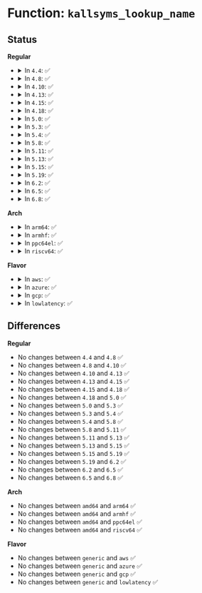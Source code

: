 # Function: <code>kallsyms_lookup_name</code>

## Status
<b>Regular</b>
<ul>
<li>
<details>
<summary>In <code>4.4</code>: ✅</summary>

```c
long unsigned int kallsyms_lookup_name(const char *name);
```

**Collision:** Unique Global

**Inline:** No

**Transformation:** False

**Instances:**

```
In kernel/kallsyms.c (ffffffff8110b030)
Location: kernel/kallsyms.c:180
Inline: False
Direct callers:
  - kernel/kprobes.c:kprobe_addr
  - kernel/kprobes.c:init_kprobes
  - kernel/trace/trace_kprobe.c:alloc_symbol_cache
```
**Symbols:**

```
ffffffff8110b030-ffffffff8110b0d0: kallsyms_lookup_name (STB_GLOBAL)
```
</details>
</li>
<li>
<details>
<summary>In <code>4.8</code>: ✅</summary>

```c
long unsigned int kallsyms_lookup_name(const char *name);
```

**Collision:** Unique Global

**Inline:** No

**Transformation:** False

**Instances:**

```
In kernel/kallsyms.c (ffffffff81112840)
Location: kernel/kallsyms.c:201
Inline: False
Direct callers:
  - kernel/kprobes.c:init_kprobes
  - kernel/kprobes.c:kprobe_addr
  - kernel/trace/trace_kprobe.c:alloc_symbol_cache
```
**Symbols:**

```
ffffffff81112840-ffffffff811128f8: kallsyms_lookup_name (STB_GLOBAL)
```
</details>
</li>
<li>
<details>
<summary>In <code>4.10</code>: ✅</summary>

```c
long unsigned int kallsyms_lookup_name(const char *name);
```

**Collision:** Unique Global

**Inline:** No

**Transformation:** False

**Instances:**

```
In kernel/kallsyms.c (ffffffff81119f60)
Location: kernel/kallsyms.c:201
Inline: False
Direct callers:
  - kernel/kprobes.c:init_kprobes
  - kernel/kprobes.c:kprobe_addr
  - kernel/trace/trace_kprobe.c:alloc_symbol_cache
```
**Symbols:**

```
ffffffff81119f60-ffffffff8111a018: kallsyms_lookup_name (STB_GLOBAL)
```
</details>
</li>
<li>
<details>
<summary>In <code>4.13</code>: ✅</summary>

```c
long unsigned int kallsyms_lookup_name(const char *name);
```

**Collision:** Unique Global

**Inline:** No

**Transformation:** False

**Instances:**

```
In kernel/kallsyms.c (ffffffff8111b9e0)
Location: kernel/kallsyms.c:196
Inline: False
Direct callers:
  - kernel/kprobes.c:kprobe_lookup_name
  - kernel/trace/trace_kprobe.c:alloc_symbol_cache
```
**Symbols:**

```
ffffffff8111b9e0-ffffffff8111ba91: kallsyms_lookup_name (STB_GLOBAL)
```
</details>
</li>
<li>
<details>
<summary>In <code>4.15</code>: ✅</summary>

```c
long unsigned int kallsyms_lookup_name(const char *name);
```

**Collision:** Unique Global

**Inline:** No

**Transformation:** False

**Instances:**

```
In kernel/kallsyms.c (ffffffff81126f80)
Location: kernel/kallsyms.c:197
Inline: False
Direct callers:
  - kernel/kprobes.c:kprobe_lookup_name
  - kernel/trace/trace_kprobe.c:alloc_symbol_cache
```
**Symbols:**

```
ffffffff81126f80-ffffffff81127031: kallsyms_lookup_name (STB_GLOBAL)
```
</details>
</li>
<li>
<details>
<summary>In <code>4.18</code>: ✅</summary>

```c
long unsigned int kallsyms_lookup_name(const char *name);
```

**Collision:** Unique Global

**Inline:** No

**Transformation:** False

**Instances:**

```
In kernel/kallsyms.c (ffffffff81134e60)
Location: kernel/kallsyms.c:162
Inline: False
Direct callers:
  - kernel/kprobes.c:kprobe_lookup_name
  - kernel/trace/trace_kprobe.c:alloc_symbol_cache
  - kernel/trace/trace_kprobe.c:trace_kprobe_error_injectable
```
**Symbols:**

```
ffffffff81134e60-ffffffff81134f11: kallsyms_lookup_name (STB_GLOBAL)
```
</details>
</li>
<li>
<details>
<summary>In <code>5.0</code>: ✅</summary>

```c
long unsigned int kallsyms_lookup_name(const char *name);
```

**Collision:** Unique Global

**Inline:** No

**Transformation:** False

**Instances:**

```
In kernel/kallsyms.c (ffffffff81140600)
Location: kernel/kallsyms.c:162
Inline: False
Direct callers:
  - kernel/kprobes.c:kprobe_lookup_name
  - kernel/trace/trace_kprobe.c:trace_kprobe_error_injectable
  - kernel/trace/trace_probe.c:traceprobe_update_arg
  - kernel/trace/trace_probe.c:traceprobe_update_arg
```
**Symbols:**

```
ffffffff81140600-ffffffff811406b1: kallsyms_lookup_name (STB_GLOBAL)
```
</details>
</li>
<li>
<details>
<summary>In <code>5.3</code>: ✅</summary>

```c
long unsigned int kallsyms_lookup_name(const char *name);
```

**Collision:** Unique Global

**Inline:** No

**Transformation:** False

**Instances:**

```
In kernel/kallsyms.c (ffffffff8114b9f0)
Location: kernel/kallsyms.c:163
Inline: False
Direct callers:
  - kernel/kprobes.c:kprobe_lookup_name
  - kernel/trace/trace_kprobe.c:trace_kprobe_error_injectable
  - kernel/trace/trace_probe.c:traceprobe_update_arg
  - kernel/trace/trace_probe.c:traceprobe_update_arg
```
**Symbols:**

```
ffffffff8114b9f0-ffffffff8114baa1: kallsyms_lookup_name (STB_GLOBAL)
```
</details>
</li>
<li>
<details>
<summary>In <code>5.4</code>: ✅</summary>

```c
long unsigned int kallsyms_lookup_name(const char *name);
```

**Collision:** Unique Global

**Inline:** No

**Transformation:** False

**Instances:**

```
In kernel/kallsyms.c (ffffffff811576c0)
Location: kernel/kallsyms.c:163
Inline: False
Direct callers:
  - kernel/kprobes.c:kprobe_lookup_name
  - kernel/trace/trace_kprobe.c:within_notrace_func
  - kernel/trace/trace_kprobe.c:trace_kprobe_error_injectable
  - kernel/trace/trace_probe.c:traceprobe_update_arg
  - kernel/trace/trace_probe.c:traceprobe_update_arg
```
**Symbols:**

```
ffffffff811576c0-ffffffff81157771: kallsyms_lookup_name (STB_GLOBAL)
```
</details>
</li>
<li>
<details>
<summary>In <code>5.8</code>: ✅</summary>

```c
long unsigned int kallsyms_lookup_name(const char *name);
```

**Collision:** Unique Global

**Inline:** No

**Transformation:** False

**Instances:**

```
In kernel/kallsyms.c (ffffffff81168180)
Location: kernel/kallsyms.c:164
Inline: False
Direct callers:
  - kernel/kprobes.c:kprobe_lookup_name
  - kernel/debug/kdb/kdb_support.c:kdbgetsymval
  - kernel/trace/trace_kprobe.c:within_notrace_func
  - kernel/trace/trace_kprobe.c:trace_kprobe_error_injectable
  - kernel/trace/trace_probe.c:traceprobe_update_arg
  - kernel/trace/trace_probe.c:traceprobe_update_arg
  - kernel/bpf/verifier.c:check_attach_btf_id
```
**Symbols:**

```
ffffffff81168180-ffffffff81168231: kallsyms_lookup_name (STB_GLOBAL)
```
</details>
</li>
<li>
<details>
<summary>In <code>5.11</code>: ✅</summary>

```c
long unsigned int kallsyms_lookup_name(const char *name);
```

**Collision:** Unique Global

**Inline:** No

**Transformation:** False

**Instances:**

```
In kernel/kallsyms.c (ffffffff81164770)
Location: kernel/kallsyms.c:165
Inline: False
Direct callers:
  - kernel/kprobes.c:kprobe_lookup_name
  - kernel/debug/kdb/kdb_support.c:kdbgetsymval
  - kernel/trace/trace_kprobe.c:within_notrace_func
  - kernel/trace/trace_kprobe.c:trace_kprobe_error_injectable
  - kernel/trace/trace_probe.c:traceprobe_update_arg
  - kernel/trace/trace_probe.c:traceprobe_update_arg
  - kernel/bpf/verifier.c:bpf_check_attach_target
  - kernel/bpf/verifier.c:check_pseudo_btf_id
```
**Symbols:**

```
ffffffff81164770-ffffffff81164821: kallsyms_lookup_name (STB_GLOBAL)
```
</details>
</li>
<li>
<details>
<summary>In <code>5.13</code>: ✅</summary>

```c
long unsigned int kallsyms_lookup_name(const char *name);
```

**Collision:** Unique Global

**Inline:** No

**Transformation:** False

**Instances:**

```
In kernel/kallsyms.c (ffffffff81165550)
Location: kernel/kallsyms.c:186
Inline: False
Direct callers:
  - kernel/kprobes.c:kprobe_lookup_name
  - kernel/debug/kdb/kdb_support.c:kdbgetsymval
  - kernel/trace/trace_kprobe.c:within_notrace_func
  - kernel/trace/trace_kprobe.c:trace_kprobe_error_injectable
  - kernel/trace/trace_probe.c:traceprobe_update_arg
  - kernel/trace/trace_probe.c:traceprobe_update_arg
  - kernel/bpf/verifier.c:bpf_check_attach_target
  - kernel/bpf/verifier.c:check_pseudo_btf_id
  - kernel/bpf/verifier.c:add_kfunc_call
```
**Symbols:**

```
ffffffff81165550-ffffffff81165601: kallsyms_lookup_name (STB_GLOBAL)
```
</details>
</li>
<li>
<details>
<summary>In <code>5.15</code>: ✅</summary>

```c
long unsigned int kallsyms_lookup_name(const char *name);
```

**Collision:** Unique Global

**Inline:** No

**Transformation:** False

**Instances:**

```
In kernel/kallsyms.c (ffffffff8118af30)
Location: kernel/kallsyms.c:189
Inline: False
Direct callers:
  - kernel/kprobes.c:kprobe_lookup_name
  - kernel/debug/kdb/kdb_support.c:kdbgetsymval
  - kernel/trace/trace_kprobe.c:within_notrace_func
  - kernel/trace/trace_kprobe.c:trace_kprobe_error_injectable
  - kernel/trace/trace_probe.c:traceprobe_update_arg
  - kernel/trace/trace_probe.c:traceprobe_update_arg
  - kernel/bpf/verifier.c:bpf_check_attach_target
  - kernel/bpf/verifier.c:check_pseudo_btf_id
  - kernel/bpf/verifier.c:add_kfunc_call
```
**Symbols:**

```
ffffffff8118af30-ffffffff8118afe1: kallsyms_lookup_name (STB_GLOBAL)
```
</details>
</li>
<li>
<details>
<summary>In <code>5.19</code>: ✅</summary>

```c
long unsigned int kallsyms_lookup_name(const char *name);
```

**Collision:** Unique Global

**Inline:** No

**Transformation:** False

**Instances:**

```
In kernel/kallsyms.c (ffffffff811ba120)
Location: kernel/kallsyms.c:210
Inline: False
Direct callers:
  - kernel/kprobes.c:kprobe_lookup_name
  - kernel/debug/kdb/kdb_support.c:kdbgetsymval
  - kernel/trace/trace_kprobe.c:within_notrace_func
  - kernel/trace/trace_kprobe.c:trace_kprobe_error_injectable
  - kernel/trace/trace_probe.c:traceprobe_update_arg
  - kernel/trace/trace_probe.c:traceprobe_update_arg
  - kernel/bpf/syscall.c:bpf_kallsyms_lookup_name
  - kernel/bpf/verifier.c:bpf_check_attach_target
  - kernel/bpf/verifier.c:check_pseudo_btf_id
  - kernel/bpf/verifier.c:add_kfunc_call
  - kernel/bpf/btf.c:btf_parse_kptrs
```
**Symbols:**

```
ffffffff811ba120-ffffffff811ba1ef: kallsyms_lookup_name (STB_GLOBAL)
```
</details>
</li>
<li>
<details>
<summary>In <code>6.2</code>: ✅</summary>

```c
long unsigned int kallsyms_lookup_name(const char *name);
```

**Collision:** Unique Global

**Inline:** No

**Transformation:** False

**Instances:**

```
In kernel/kallsyms.c (ffffffff811fbcb0)
Location: kernel/kallsyms.c:271
Inline: False
Direct callers:
  - kernel/kprobes.c:kprobe_lookup_name
  - kernel/debug/kdb/kdb_support.c:kdbgetsymval
  - kernel/trace/trace_kprobe.c:within_notrace_func
  - kernel/trace/trace_kprobe.c:trace_kprobe_error_injectable
  - kernel/trace/trace_probe.c:traceprobe_update_arg
  - kernel/trace/trace_probe.c:traceprobe_update_arg
  - kernel/bpf/syscall.c:bpf_kallsyms_lookup_name
  - kernel/bpf/verifier.c:bpf_check_attach_target
  - kernel/bpf/verifier.c:check_pseudo_btf_id
  - kernel/bpf/verifier.c:add_kfunc_call
  - kernel/bpf/btf.c:btf_parse_fields
```
**Symbols:**

```
ffffffff811fbcb0-ffffffff811fbd66: kallsyms_lookup_name (STB_GLOBAL)
```
</details>
</li>
<li>
<details>
<summary>In <code>6.5</code>: ✅</summary>

```c
long unsigned int kallsyms_lookup_name(const char *name);
```

**Collision:** Unique Global

**Inline:** No

**Transformation:** False

**Instances:**

```
In kernel/kallsyms.c (ffffffff812114d0)
Location: kernel/kallsyms.c:267
Inline: False
Direct callers:
  - kernel/kprobes.c:kprobe_lookup_name
  - kernel/debug/kdb/kdb_support.c:kdbgetsymval
  - kernel/trace/trace_events_filter.c:parse_pred
  - kernel/trace/trace_kprobe.c:within_notrace_func
  - kernel/trace/trace_kprobe.c:trace_kprobe_error_injectable
  - kernel/trace/trace_probe.c:traceprobe_update_arg
  - kernel/trace/trace_probe.c:traceprobe_update_arg
  - kernel/bpf/syscall.c:bpf_kallsyms_lookup_name
  - kernel/bpf/verifier.c:bpf_check_attach_target
  - kernel/bpf/verifier.c:check_pseudo_btf_id
  - kernel/bpf/verifier.c:add_kfunc_call
  - kernel/bpf/btf.c:btf_parse_kptr
```
**Symbols:**

```
ffffffff812114d0-ffffffff81211586: kallsyms_lookup_name (STB_GLOBAL)
```
</details>
</li>
<li>
<details>
<summary>In <code>6.8</code>: ✅</summary>

```c
long unsigned int kallsyms_lookup_name(const char *name);
```

**Collision:** Unique Global

**Inline:** No

**Transformation:** False

**Instances:**

```
In kernel/kallsyms.c (ffffffff81228b50)
Location: kernel/kallsyms.c:265
Inline: False
Direct callers:
  - kernel/kprobes.c:kprobe_lookup_name
  - kernel/debug/kdb/kdb_support.c:kdbgetsymval
  - kernel/trace/trace_events_filter.c:parse_pred
  - kernel/trace/trace_kprobe.c:within_notrace_func
  - kernel/trace/trace_kprobe.c:trace_kprobe_error_injectable
  - kernel/trace/trace_probe.c:traceprobe_update_arg
  - kernel/trace/trace_probe.c:traceprobe_update_arg
  - kernel/bpf/syscall.c:bpf_kallsyms_lookup_name
  - kernel/bpf/verifier.c:bpf_check_attach_target
  - kernel/bpf/verifier.c:check_pseudo_btf_id
  - kernel/bpf/verifier.c:add_kfunc_call
  - kernel/bpf/btf.c:btf_parse_kptr
```
**Symbols:**

```
ffffffff81228b50-ffffffff81228c06: kallsyms_lookup_name (STB_GLOBAL)
```
</details>
</li>
</ul>
<b>Arch</b>
<ul>
<li>
<details>
<summary>In <code>arm64</code>: ✅</summary>

```c
long unsigned int kallsyms_lookup_name(const char *name);
```

**Collision:** Unique Global

**Inline:** No

**Transformation:** False

**Instances:**

```
In kernel/kallsyms.c (ffff8000101c6a58)
Location: kernel/kallsyms.c:163
Inline: False
Direct callers:
  - kernel/kprobes.c:kprobe_lookup_name
  - kernel/trace/trace_kprobe.c:trace_kprobe_error_injectable
  - kernel/trace/trace_probe.c:traceprobe_update_arg
  - kernel/trace/trace_probe.c:traceprobe_update_arg
```
**Symbols:**

```
ffff8000101c6a58-ffff8000101c6b2c: kallsyms_lookup_name (STB_GLOBAL)
```
</details>
</li>
<li>
<details>
<summary>In <code>armhf</code>: ✅</summary>

```c
long unsigned int kallsyms_lookup_name(const char *name);
```

**Collision:** Unique Global

**Inline:** No

**Transformation:** False

**Instances:**

```
In kernel/kallsyms.c (c040da18)
Location: kernel/kallsyms.c:163
Inline: False
Direct callers:
  - kernel/kprobes.c:kprobe_lookup_name
  - kernel/trace/trace_kprobe.c:trace_kprobe_error_injectable
  - kernel/trace/trace_probe.c:traceprobe_update_arg
  - kernel/trace/trace_probe.c:traceprobe_update_arg
```
**Symbols:**

```
c040da18-c040dae4: kallsyms_lookup_name (STB_GLOBAL)
```
</details>
</li>
<li>
<details>
<summary>In <code>ppc64el</code>: ✅</summary>

```c
long unsigned int kallsyms_lookup_name(const char *name);
```

**Collision:** Unique Global

**Inline:** No

**Transformation:** False

**Instances:**

```
In kernel/kallsyms.c (c00000000022e8f0)
Location: kernel/kallsyms.c:163
Inline: False
Direct callers:
  - arch/powerpc/kernel/kprobes.c:kprobe_lookup_name
  - arch/powerpc/kernel/optprobes.c:arch_prepare_optimized_kprobe
  - arch/powerpc/kernel/optprobes.c:arch_prepare_optimized_kprobe
  - arch/powerpc/xmon/xmon.c:symbol_lookup
  - arch/powerpc/xmon/xmon.c:symbol_lookup
  - arch/powerpc/xmon/xmon.c:scanhex
  - kernel/kprobes.c:kprobe_lookup_name
  - kernel/trace/trace_kprobe.c:within_notrace_func
  - kernel/trace/trace_kprobe.c:trace_kprobe_error_injectable
  - kernel/trace/trace_probe.c:traceprobe_update_arg
  - kernel/trace/trace_probe.c:traceprobe_update_arg
```
**Symbols:**

```
c00000000022e8f0-c00000000022ec20: kallsyms_lookup_name (STB_GLOBAL)
```
</details>
</li>
<li>
<details>
<summary>In <code>riscv64</code>: ✅</summary>

```c
long unsigned int kallsyms_lookup_name(const char *name);
```

**Collision:** Unique Global

**Inline:** No

**Transformation:** False

**Instances:**

```
In kernel/kallsyms.c (ffffffe000146f28)
Location: kernel/kallsyms.c:163
Inline: False
```
**Symbols:**

```
ffffffe000146f28-ffffffe000146fc4: kallsyms_lookup_name (STB_GLOBAL)
```
</details>
</li>
</ul>
<b>Flavor</b>
<ul>
<li>
<details>
<summary>In <code>aws</code>: ✅</summary>

```c
long unsigned int kallsyms_lookup_name(const char *name);
```

**Collision:** Unique Global

**Inline:** No

**Transformation:** False

**Instances:**

```
In kernel/kallsyms.c (ffffffff8114fce0)
Location: kernel/kallsyms.c:163
Inline: False
Direct callers:
  - kernel/kprobes.c:kprobe_lookup_name
  - kernel/trace/trace_kprobe.c:within_notrace_func
  - kernel/trace/trace_kprobe.c:trace_kprobe_error_injectable
  - kernel/trace/trace_probe.c:traceprobe_update_arg
  - kernel/trace/trace_probe.c:traceprobe_update_arg
```
**Symbols:**

```
ffffffff8114fce0-ffffffff8114fd91: kallsyms_lookup_name (STB_GLOBAL)
```
</details>
</li>
<li>
<details>
<summary>In <code>azure</code>: ✅</summary>

```c
long unsigned int kallsyms_lookup_name(const char *name);
```

**Collision:** Unique Global

**Inline:** No

**Transformation:** False

**Instances:**

```
In kernel/kallsyms.c (ffffffff81142f90)
Location: kernel/kallsyms.c:163
Inline: False
Direct callers:
  - kernel/kprobes.c:kprobe_lookup_name
  - kernel/trace/trace_kprobe.c:within_notrace_func
  - kernel/trace/trace_kprobe.c:trace_kprobe_error_injectable
  - kernel/trace/trace_probe.c:traceprobe_update_arg
  - kernel/trace/trace_probe.c:traceprobe_update_arg
```
**Symbols:**

```
ffffffff81142f90-ffffffff81143041: kallsyms_lookup_name (STB_GLOBAL)
```
</details>
</li>
<li>
<details>
<summary>In <code>gcp</code>: ✅</summary>

```c
long unsigned int kallsyms_lookup_name(const char *name);
```

**Collision:** Unique Global

**Inline:** No

**Transformation:** False

**Instances:**

```
In kernel/kallsyms.c (ffffffff8114db90)
Location: kernel/kallsyms.c:163
Inline: False
Direct callers:
  - kernel/kprobes.c:kprobe_lookup_name
  - kernel/trace/trace_kprobe.c:within_notrace_func
  - kernel/trace/trace_kprobe.c:trace_kprobe_error_injectable
  - kernel/trace/trace_probe.c:traceprobe_update_arg
  - kernel/trace/trace_probe.c:traceprobe_update_arg
```
**Symbols:**

```
ffffffff8114db90-ffffffff8114dc41: kallsyms_lookup_name (STB_GLOBAL)
```
</details>
</li>
<li>
<details>
<summary>In <code>lowlatency</code>: ✅</summary>

```c
long unsigned int kallsyms_lookup_name(const char *name);
```

**Collision:** Unique Global

**Inline:** No

**Transformation:** False

**Instances:**

```
In kernel/kallsyms.c (ffffffff8115a970)
Location: kernel/kallsyms.c:163
Inline: False
Direct callers:
  - kernel/kprobes.c:kprobe_lookup_name
  - kernel/trace/trace_kprobe.c:within_notrace_func
  - kernel/trace/trace_kprobe.c:trace_kprobe_error_injectable
  - kernel/trace/trace_probe.c:traceprobe_update_arg
  - kernel/trace/trace_probe.c:traceprobe_update_arg
```
**Symbols:**

```
ffffffff8115a970-ffffffff8115aa21: kallsyms_lookup_name (STB_GLOBAL)
```
</details>
</li>
</ul>

## Differences
<b>Regular</b>
<ul>
<li>
No changes between <code>4.4</code> and <code>4.8</code> ✅
</li>
<li>
No changes between <code>4.8</code> and <code>4.10</code> ✅
</li>
<li>
No changes between <code>4.10</code> and <code>4.13</code> ✅
</li>
<li>
No changes between <code>4.13</code> and <code>4.15</code> ✅
</li>
<li>
No changes between <code>4.15</code> and <code>4.18</code> ✅
</li>
<li>
No changes between <code>4.18</code> and <code>5.0</code> ✅
</li>
<li>
No changes between <code>5.0</code> and <code>5.3</code> ✅
</li>
<li>
No changes between <code>5.3</code> and <code>5.4</code> ✅
</li>
<li>
No changes between <code>5.4</code> and <code>5.8</code> ✅
</li>
<li>
No changes between <code>5.8</code> and <code>5.11</code> ✅
</li>
<li>
No changes between <code>5.11</code> and <code>5.13</code> ✅
</li>
<li>
No changes between <code>5.13</code> and <code>5.15</code> ✅
</li>
<li>
No changes between <code>5.15</code> and <code>5.19</code> ✅
</li>
<li>
No changes between <code>5.19</code> and <code>6.2</code> ✅
</li>
<li>
No changes between <code>6.2</code> and <code>6.5</code> ✅
</li>
<li>
No changes between <code>6.5</code> and <code>6.8</code> ✅
</li>
</ul>
<b>Arch</b>
<ul>
<li>
No changes between <code>amd64</code> and <code>arm64</code> ✅
</li>
<li>
No changes between <code>amd64</code> and <code>armhf</code> ✅
</li>
<li>
No changes between <code>amd64</code> and <code>ppc64el</code> ✅
</li>
<li>
No changes between <code>amd64</code> and <code>riscv64</code> ✅
</li>
</ul>
<b>Flavor</b>
<ul>
<li>
No changes between <code>generic</code> and <code>aws</code> ✅
</li>
<li>
No changes between <code>generic</code> and <code>azure</code> ✅
</li>
<li>
No changes between <code>generic</code> and <code>gcp</code> ✅
</li>
<li>
No changes between <code>generic</code> and <code>lowlatency</code> ✅
</li>
</ul>
